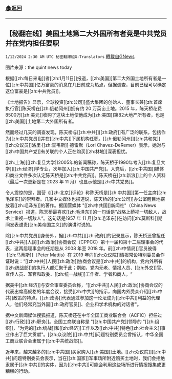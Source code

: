 ###  [:house:返回](README.md)
---


## 【秘翻在线】美国土地第二大外国所有者竟是中共党员并在党内担任要职
`1/12/2024 2:30 AM UTC 秘密翻譯組G-Translators` [轉載自GNews](https://gnews.org/articles/2210610)

图片来源：the quint news today

根据[[zh:每日来电]]者[[zh:1月11日]]报道，[[zh:美国]]第二大外国土地所有者是一位[[zh:中共国]]亿万富豪的消息在几日前成为热点，但据调查，目前已经可以确定这位富豪是[[zh:中共党员]]。

《土地报告》显示，全球投资[[zh:公司]]盛大集团的创始人、董事长兼[[zh:首席执行官]]陈天桥在[[zh:俄勒冈州]]拥有约 20 万英亩土地。2015 年，陈天桥花费8500万[[zh:美元]]收购了这块土地使他成为[[zh:美国]]第82大地产所有者，也是[[zh:美国]]土地第二大外国所有者。

然而经过几天的调查发现，陈天桥与[[zh:中共]][[zh:政府]]有广泛的联系，包括作为[[zh:中共党员]]并在[[zh:中共]]下属机构任职。[[zh:俄勒冈州]][[zh:共和党]][[zh:众议员]]洛里·[[zh:查韦斯]]·德雷默（Lori Chavez-DeRemer）表示，她对与[[zh:中国共产党]]有关联的个人正在购买[[zh:林地]]深表担忧。

[[zh:上海]][[zh:复旦大学]]2005年的新闻稿称，陈天桥于1990年考入[[zh:复旦大学]][[zh:经济]]学专业，次年加入[[zh:中国共产党]]。入党后，[[zh:中共国]]媒体和商业文件多次认定陈天桥是[[zh:中共党员]]。陈天桥在[[zh:新浪]]上的个人资料（最后一次更新是在 2023 年 11 月）也显示他是[[zh:中共党员]]。

令人震惊的是，国营《[[zh:北京]]评论》称陈天桥是[[zh:中共国]]第一任主席[[zh:毛泽东]]的崇拜者。几家中文媒体也报道说，陈天桥的[[zh:公司]]办公室醒目地摆放着[[zh:毛泽东]]的著作。据国营媒体 "[[zh:中共国]]新闻社"（China News Service）报道，陈天桥最喜欢[[zh:毛泽东]]的一句话是“战略上藐视一切敌人，战术上重视一切敌人“。这句话是1957 年 11 月[[zh:毛泽东]]在访问[[zh:莫斯科]]期间发表谴责[[zh:美帝国主义]]的演讲时说的。

除[[zh:中共党员]]身份外，据[[zh:中共]][[zh:政府]]的记录显示，陈天桥还曾担任[[zh:中共]]人民[[zh:政治]]协商会议（CPPCC）第十一届和第十二届理事会的代表，这两届理事会的任期是从 2008 年至 2018 年。前[[zh:中情局]]官员彼得·[[zh:马蒂斯]]（Peter Mattis）在 2019 年向[[zh:众议院]]情报常设特别委员会作证时说：“[[zh:中共]]人民[[zh:政治]]协商会议是[[zh:中共]]的机构，党内外所有[[zh:统战部]]的执行人都汇聚于此；例如，党内元老、情报人员、[[zh:外交]]官、宣传人员、军官和政委、[[zh:统一战线]]工作者、学者和商人。“

据美中[[zh:经济]]与安全审查委员会称，“[[zh:中共]]人民[[zh:政治]]协商会议的代表出席高规格的年度会议，接受[[zh:中共]]的指示，向国内外受众介绍[[zh:中共]]政策的特点。[[zh:政协]]代表通过参加这一论坛成为[[zh:中共]]利益的代理人，他们经常充当外国[[zh:政府官员]]、企业和学术机构的对话者"。

据中文新闻媒体搜狐报道，陈天桥还在中华全国工商业联合会（ACFIC）担任过[[zh:行政]][[zh:职务]]。全国工商联自称是 "[[zh:中国共产党]]领导的 "[[zh:组织]]，"为党的[[zh:统战]]和[[zh:经济]]工作以及[[zh:中共]]特色[[zh:社会主义]]事业作出了巨大贡献"。[[zh:众议院]][[zh:中共]]问题特别委员会曾指认，中华全国工商业联合会隶属于[[zh:中共统战部]]。

近年来，越来越多的[[zh:中共国]]买家购入[[zh:美国]]土地。[[zh:众议院]][[zh:中共]]问题特别委员会表示，当在[[zh:国家]]军事场所附近购买土地时，我们会拒绝隶属于[[zh:中共]]的实体，因为[[zh:中共]]可能会利用这些场所进行情报搜集或更糟糕的行动。
